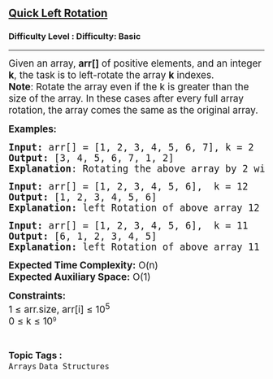 <h2><a href="https://www.geeksforgeeks.org/problems/quick-left-rotation3806/1?page=3&category=Arrays,Strings,Linked%20List&difficulty=Basic&sortBy=submissions">Quick Left Rotation</a></h2><h3>Difficulty Level : Difficulty: Basic</h3><hr><div class="problems_problem_content__Xm_eO"><p><span style="font-size: 14pt;">Given an array, <strong>arr[]</strong> of positive elements, and an integer <strong>k</strong>, the task is to left-rotate the array <strong>k</strong>&nbsp;indexes.<br><strong>Note</strong>: R<span style="font-family: -apple-system, BlinkMacSystemFont, 'Segoe UI', Roboto, Oxygen, Ubuntu, Cantarell, 'Open Sans', 'Helvetica Neue', sans-serif;">otate the array even if the k is greater than the size of the array. In these cases after every full array rotation, the array comes the same as the original array.</span></span></p>
<p><span style="font-size: 14pt;"><strong>Examples:</strong></span></p>
<pre><span style="font-size: 14pt;"><strong>Input: </strong>arr[] = [1, 2, 3, 4, 5, 6, 7], k = 2 
<strong>Output:</strong> [3, 4, 5, 6, 7, 1, 2]
<strong>Explanation</strong>: Rotating the above array by 2 will make the output array.</span></pre>
<pre><span style="font-size: 14pt;"><strong>Input: </strong>arr[] = [1, 2, 3, 4, 5, 6],  k = 12
<strong>Output:</strong> [1, 2, 3, 4, 5, 6]<br><strong>Explanation:</strong> left Rotation of above array 12 times gives same array as output. <br></span></pre>
<pre><span style="font-size: 14pt;"><strong>Input: </strong>arr[] = [1, 2, 3, 4, 5, 6],  k = 11
<strong>Output:</strong> [6, 1, 2, 3, 4, 5]<br><strong>Explanation:</strong> left Rotation of above array 11 times &amp; in resultant output 6 comes to the statring position.</span></pre>
<p><span style="font-size: 14pt;"><strong>Expected Time Complexity:</strong> O(n)<br><strong>Expected Auxiliary Space:</strong> O(1)</span></p>
<p><span style="font-size: 14pt;"><strong>Constraints:<br></strong>1 ≤ arr.size,&nbsp;</span><span style="font-size: 18.6667px; font-family: -apple-system, BlinkMacSystemFont, 'Segoe UI', Roboto, Oxygen, Ubuntu, Cantarell, 'Open Sans', 'Helvetica Neue', sans-serif;">arr[i]</span><span style="font-size: 14pt; font-family: -apple-system, BlinkMacSystemFont, 'Segoe UI', Roboto, Oxygen, Ubuntu, Cantarell, 'Open Sans', 'Helvetica Neue', sans-serif;"> ≤ 10<sup>5</sup><br></span><span style="font-size: 14pt; font-family: -apple-system, BlinkMacSystemFont, 'Segoe UI', Roboto, Oxygen, Ubuntu, Cantarell, 'Open Sans', 'Helvetica Neue', sans-serif;">0 ≤ k ≤ 10</span><sup style="font-family: -apple-system, BlinkMacSystemFont, 'Segoe UI', Roboto, Oxygen, Ubuntu, Cantarell, 'Open Sans', 'Helvetica Neue', sans-serif;">9</sup></p></div><br><p><span style=font-size:18px><strong>Topic Tags : </strong><br><code>Arrays</code>&nbsp;<code>Data Structures</code>&nbsp;